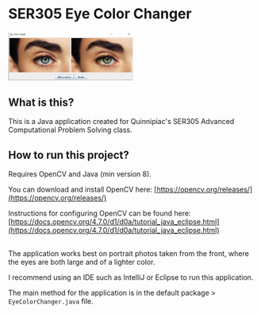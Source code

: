 # SER305 Eye Color Changer
<img src="https://github.com/eecruz/eye-color-changer/blob/master/eye_color_change_demo.JPG" width=50% height=50%>

## What is this?
This is a Java application created for Quinnipiac's SER305 Advanced Computational Problem Solving class.

## How to run this project?
Requires OpenCV and Java (min version 8).

You can download and install OpenCV here: [https://opencv.org/releases/](https://opencv.org/releases/)

Instructions for configuring OpenCV can be found here: [https://docs.opencv.org/4.7.0/d1/d0a/tutorial_java_eclipse.html](https://docs.opencv.org/4.7.0/d1/d0a/tutorial_java_eclipse.html)
##
The application works best on portrait photos taken from the front, where the eyes are both large and of a lighter color.

I recommend using an IDE such as IntelliJ or Eclipse to run this application.

The main method for the application is in the default package > `EyeColorChanger.java` file.<br>
